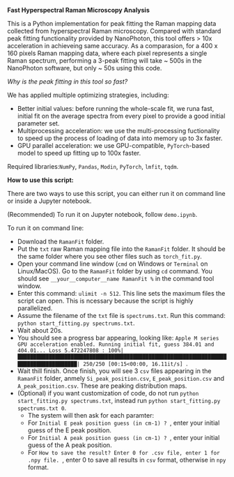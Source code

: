 **Fast Hyperspectral Raman Microscopy Analysis**

This is a Python implementation for peak fitting the Raman mapping data collected from hyperspectral Raman microscopy. Compared with standard peak fitting functionality provided by NanoPhoton, this tool offers > 10x acceleration in achieveing same accuracy. As a comparasion, for a 400 x 160 pixels Raman mapping data, where each pixel represents a single Raman spectrum, performing a 3-peak fitting will take ~ 500s in the NanoPhoton software, but only ~ 50s using this code.

*Why is the peak fitting in this tool so fast?*

We has applied multiple optimizing strategies, including:

- Better initial values: before running the whole-scale fit, we runa fast, initial fit on the average spectra from every pixel to provide a good initial parameter set.
- Multiprocessing acceleration: we use the multi-processing fuctionality to speed up the process of loading of data into memory up to 3x faster.
- GPU parallel acceleration: we use GPU-compatible, `PyTorch`-based model to speed up fitting up to 100x faster.

Required libraries:`NumPy`, `Pandas`, `Modin`, `PyTorch`, `lmfit`, `tqdm`.

**How to use this script:**

There are two ways to use this script, you can either run it on command line or inside a Jupyter notebook.

(Recommended) To run it on Jupyter notebook, follow `demo.ipynb`.

To run it on command line:
- Download the `RamanFit` folder.
- Put the `txt` raw Raman mapping file into the `RamanFit` folder. It should be the same folder where you see other files such as `torch_fit.py`.
- Open your command line window (`cmd` on Windows or `Terminal` on Linux/MacOS). Go to the `RamanFit` folder by using `cd` command. You should see `__your__computer__name RamanFit %` in the command tool window.
- Enter this command: `ulimit -n 512`. This line sets the maximum files the script can open. This is ncessary because the script is highly parallelized.
- Assume the filename of the `txt` file is `spectrums.txt`. Run this command: `python start_fitting.py spectrums.txt`.
- Wait about 20s.
- You should see a progress bar appearing, looking like: `Apple M series GPU acceleration enabled.
Running initial fit, guess 384.01 and 404.01...
Loss 5.472247808 : 100%|██████████████████████████████████████████████████████████████████████████████████████| 250/250 [00:15<00:00, 16.11it/s]
`.
- Wait thill finish. Once finish, you will see 3 `csv` files appearing in the `RamanFit` folder, anmely `Si_peak_position.csv`, `E_peak_position.csv` and `A_peak_position.csv`. These are peaking distribution maps.
- (Optional) if you want customization of code, do not run  `python start_fitting.py spectrums.txt`, instead run  `python start_fitting.py spectrums.txt 0`.
  - The system will then ask for each paramter:
  - For `Initial E peak position guess (in cm-1) ? `, enter your initial guess of the E peak position.
  - For `Initial A peak position guess (in cm-1) ? `, enter your initial guess of the A peak position.
  - For `How to save the result? Enter 0 for .csv file, enter 1 for .npy file. `, enter 0 to save all results in `csv` format, otherwise in `npy` format. 
